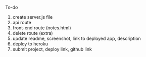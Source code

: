 To-do

1. create server.js file
2. api route
3. front-end route (notes.html)
4. delete route (extra)
5. update readme, screenshot, link to deployed app, description
6. deploy to heroku
7. submit project, deploy link, github link







